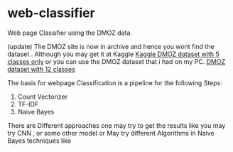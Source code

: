 # web-classifier
Web page Classifier using the DMOZ data.

(update) The DMOZ site is now in archive and hence you wont find the dataset . Although you may get it at Kaggle [Kaggle DMOZ dataset with 5 classes only](https://www.kaggle.com/shawon10/url-classification-dataset-dmoz/version/2?select=dmoz.csv) or you can use the DMOZ dataset that i had on my PC. [DMOZ dataset with 12 classes](https://drive.google.com/open?id=1EaieHk05sdYpQpA3xIJCDy99qleoBs7p)

The basis for webpage Classification is a pipeline for the following Steps: 
1. Count Vectorizer
2. TF-IDF 
3. Naive Bayes

There are Different approaches one may try to get the results like you may try CNN , or some other model or May try different Algorithms in Naive Bayes techniques like


 
